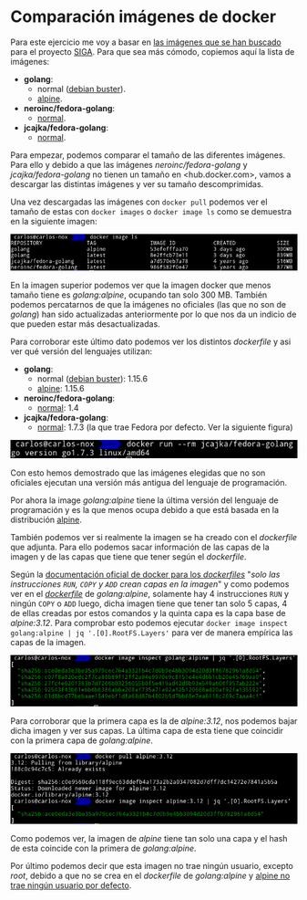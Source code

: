 # Comparación imágenes de docker

Para este ejercicio me voy a basar en [las imágenes que se han buscado](https://github.com/kcobos/SIGA-Cloud/blob/main/README.md#Dockerize-for-testing) para el proyecto [SIGA](https://github.com/kcobos/SIGA). Para que sea más cómodo, copiemos aquí la lista de imágenes:

- **golang**:
  - normal ([debian buster](https://github.com/docker-library/golang/blob/a7f393378d8566caf777ad2e6b9dc9d014875a88/1.15/buster/Dockerfile)).
  - [alpine](https://github.com/docker-library/golang/blob/a7f393378d8566caf777ad2e6b9dc9d014875a88/1.15/alpine3.12/Dockerfile).
- **neroinc/fedora-golang**:
  - [normal](https://github.com/NeroINC/docker/blob/master/fedora-golang/Dockerfile).
- **jcajka/fedora-golang**:
  - [normal](https://github.com/jcajka/fedora-golang/blob/master/f25/Dockerfile).

Para empezar, podemos comparar el tamaño de las diferentes imágenes. Para ello y debido a que las imágenes *neroinc/fedora-golang* y *jcajka/fedora-golang* no tienen un tamaño en <hub.docker.com>, vamos a descargar las distintas imágenes y ver su tamaño descomprimidas.

Una vez descargadas las imágenes con `docker pull` podemos ver el tamaño de estas con `docker images` o `docker image ls` como se demuestra en la siguiente imagen:

![Imágenes GoLang](golang_images.png)

En la imagen superior podemos ver que la imagen docker que menos tamaño tiene es *golang:alpine*, ocupando tan solo 300 MB. También podemos percatarnos de que la imágenes no oficiales (las que no son de *golang*) han sido actualizadas anteriormente por lo que nos da un indicio de que pueden estar más desactualizadas.

Para corroborar este último dato podemos ver los distintos *dockerfile* y asi ver qué versión del lenguajes utilizan:

- **golang**:
  - normal ([debian buster](https://github.com/docker-library/golang/blob/a7f393378d8566caf777ad2e6b9dc9d014875a88/1.15/buster/Dockerfile)): 1.15.6
  - [alpine](https://github.com/docker-library/golang/blob/a7f393378d8566caf777ad2e6b9dc9d014875a88/1.15/alpine3.12/Dockerfile): 1.15.6
- **neroinc/fedora-golang**:
  - [normal](https://github.com/NeroINC/docker/blob/master/fedora-golang/Dockerfile): 1.4
- **jcajka/fedora-golang**:
  - [normal](https://github.com/jcajka/fedora-golang/blob/master/f25/Dockerfile): 1.7.3 (la que trae Fedora por defecto. Ver la siguiente figura)

![Versión de Go por defecto en Fedora 20](golang_fedora_default.png)

Con esto hemos demostrado que las imágenes elegidas que no son oficiales ejecutan una versión más antigua del lenguaje de programación.

Por ahora la image *golang:alpine* tiene la última versión del lenguaje de programación y es la que menos ocupa debido a que está basada en la distribución [alpine](https://alpinelinux.org/about/).

También podemos ver si realmente la imagen se ha creado con el *dockerfile* que adjunta. Para ello podemos sacar información de las capas de la imagen y de las capas que tiene que tener según el *dockerfile*.

Según la [documentación oficial de docker para los *dockerfiles*](https://docs.docker.com/develop/develop-images/dockerfile_best-practices/#minimize-the-number-of-layers) "*solo las instrucciones `RUN`, `COPY` y `ADD` crean capas en la imagen*" y como podemos ver en el *[dockerfile](https://github.com/docker-library/golang/blob/a7f393378d8566caf777ad2e6b9dc9d014875a88/1.15/alpine3.12/Dockerfile)* de *golang:alpine*, solamente hay 4 instrucciones `RUN` y ningún `COPY` o `ADD` luego, dicha imagen tiene que tener tan solo 5 capas, 4 de ellas creadas por estos comandos y la quinta capa es la capa base de *alpine:3.12*. Para comprobar esto podemos ejecutar `docker image inspect golang:alpine | jq '.[0].RootFS.Layers'` para ver de manera empírica las capas de la imagen.

![Capas golang:alpine](golang_alpine_layers.png)

Para corroborar que la primera capa es la de *alpine:3.12*, nos podemos bajar dicha imagen y ver sus capas. La última capa de esta tiene que coincidir con la primera capa de *golang:alpine*.

![Capas alpine:3.12](alpine3.12_layers.png)

Como podemos ver, la imagen de *alpine* tiene tan solo una capa y el hash de esta coincide con la primera de *golang:alpine*.

Por último podemos decir que esta imagen no trae ningún usuario, excepto *root*, debido a que no se crea en el *dockerfile* de *golang:alpine* y [alpine no trae ningún usuario por defecto](https://wiki.alpinelinux.org/wiki/Alpine_newbie_apk_packages#New_users:_management_of_users_and_logins).
